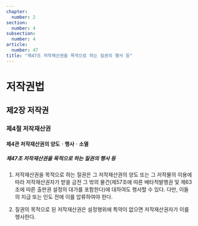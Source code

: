 ```yaml
---
chapter:
  number: 2
section:
  number: 4
subsection:
  number: 4
article:
  number: 47
title: "제47조 저작재산권을 목적으로 하는 질권의 행사 등"
---
```

# 저작권법

## 제2장 저작권

### 제4절 저작재산권

#### 제4관 저작재산권의 양도ㆍ행사ㆍ소멸

##### 제47조 저작재산권을 목적으로 하는 질권의 행사 등

1. 저작재산권을 목적으로 하는 질권은 그 저작재산권의 양도 또는 그 저작물의 이용에 따라 저작재산권자가 받을 금전 그 밖의 물건(제57조에 따른 배타적발행권 및 제63조에 따른 출판권 설정의 대가를 포함한다)에 대하여도 행사할 수 있다. 다만, 이들의 지급 또는 인도 전에 이를 압류하여야 한다.

2. 질권의 목적으로 된 저작재산권은 설정행위에 특약이 없으면 저작재산권자가 이를 행사한다.
